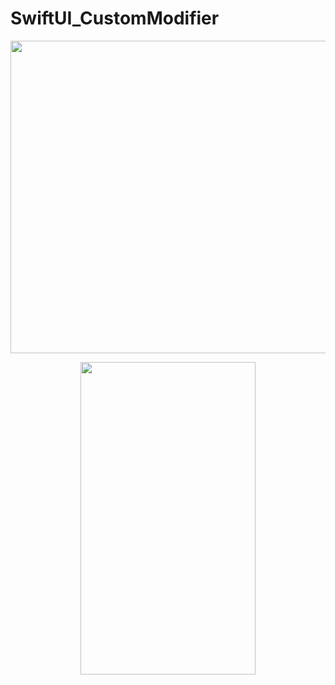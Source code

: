 # SwiftUI_CustomModifier

<p align="center">
<img src= "https://user-images.githubusercontent.com/16457165/78512300-4a3a4800-77de-11ea-9df2-eaf56da0c67d.gif" width="800" height="500">
 </p>
 
<p align="center">
<img src= "https://user-images.githubusercontent.com/16457165/80549684-db28cb80-89f8-11ea-9ab9-67c9da878ba3.jpg" width="280" height="500">
 </p>
